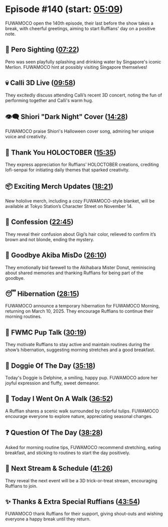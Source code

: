 # Episode #140 (start: [05:09](https://youtu.be/nGCNOxSxUlM?t=05m09s))

FUWAMOCO open the 140th episode, their last before the show takes a break, with cheerful greetings, aiming to start Ruffians' day on a positive note.

## 👀 Pero Sighting ([07:22](https://youtu.be/nGCNOxSxUlM?t=07m22s))

Pero was seen playfully splashing and drinking water by Singapore's iconic Merlion. FUWAMOCO hint at possibly visiting Singapore themselves!

## 💀 Calli 3D Live ([09:58](https://youtu.be/nGCNOxSxUlM?t=09m58s))

They excitedly discuss attending Calli’s recent 3D concert, noting the fun of performing together and Calli's warm hug.

## 👁‍🗨 Shiori "Dark Night" Cover ([14:28](https://youtu.be/nGCNOxSxUlM?t=14m28s))

FUWAMOCO praise Shiori's Halloween cover song, admiring her unique voice and creativity.

## 🎨 Thank You HOLOCTOBER ([15:35](https://youtu.be/nGCNOxSxUlM?t=15m35s))

They express appreciation for Ruffians’ HOLOCTOBER creations, crediting Iofi-senpai for initiating daily themes that sparked creativity.

## 📦 Exciting Merch Updates ([18:21](https://youtu.be/nGCNOxSxUlM?t=18m21s))

New hololive merch, including a cozy FUWAMOCO-style blanket, will be available at Tokyo Station’s Character Street on November 14.

## 🙊 Confession ([22:45](https://youtu.be/nGCNOxSxUlM?t=22m45s))

They reveal their confusion about Gigi’s hair color, relieved to confirm it’s brown and not blonde, ending the mystery.

## 🍩 Goodbye Akiba MisDo ([26:10](https://youtu.be/nGCNOxSxUlM?t=26m10s))

They emotionally bid farewell to the Akihabara Mister Donut, reminiscing about shared memories and thanking Ruffians for being part of the goodbye.

## 😴 Hibernation ([28:15](https://youtu.be/nGCNOxSxUlM?t=28m15s))

FUWAMOCO announce a temporary hibernation for FUWAMOCO Morning, returning on March 10, 2025. They encourage Ruffians to continue their morning routines.

## 📣 FWMC Pup Talk ([30:19](https://youtu.be/nGCNOxSxUlM?t=30m19s))

They motivate Ruffians to stay active and maintain routines during the show’s hibernation, suggesting morning stretches and a good breakfast.

## 🐶 Doggie Of The Day ([35:18](https://youtu.be/nGCNOxSxUlM?t=35m18s))

Today's Doggie is Delphine, a smiling, happy pup. FUWAMOCO adore her joyful expression and fluffy, sweet demeanor.

## 🚶 Today I Went On A Walk ([36:52](https://youtu.be/nGCNOxSxUlM?t=36m52s))

A Ruffian shares a scenic walk surrounded by colorful tulips. FUWAMOCO encourage everyone to explore nature, appreciating seasonal changes.

## ❓ Question Of The Day ([38:28](https://youtu.be/nGCNOxSxUlM?t=38m28s))

Asked for morning routine tips, FUWAMOCO recommend stretching, eating breakfast, and sticking to routines to start the day positively.

## 📅 Next Stream & Schedule ([41:26](https://youtu.be/nGCNOxSxUlM?t=41m26s))

They reveal the next event will be a 3D trick-or-treat stream, encouraging Ruffians to join.

## ✨ Thanks & Extra Special Ruffians ([43:54](https://youtu.be/nGCNOxSxUlM?t=43m54s))

FUWAMOCO thank Ruffians for their support, giving shout-outs and wishing everyone a happy break until they return.
